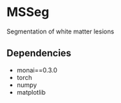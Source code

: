 # MSSeg
Segmentation of white matter lesions
## Dependencies
- monai==0.3.0
- torch
- numpy
- matplotlib
